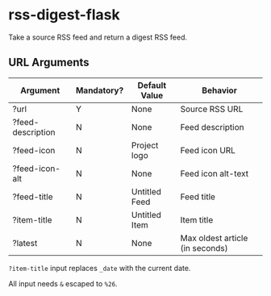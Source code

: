 # rss-digest-flask

Take a source RSS feed and return a digest RSS feed.

## URL Arguments

| Argument          | Mandatory? | Default Value | Behavior                        |
| ----------------- | ---------- | ------------- | ------------------------------- |
| ?url              | Y          | None          | Source RSS URL                  |
| ?feed-description | N          | None          | Feed description                |
| ?feed-icon        | N          | Project logo  | Feed icon URL                   |
| ?feed-icon-alt    | N          | None          | Feed icon alt-text              |
| ?feed-title       | N          | Untitled Feed | Feed title                      |
| ?item-title       | N          | Untitled Item | Item title                      |
| ?latest           | N          | None          | Max oldest article (in seconds) |

`?item-title` input replaces `_date` with the current date.

All input needs `&` escaped to `%26`.
